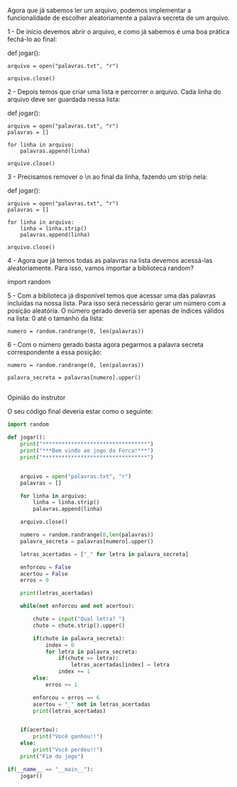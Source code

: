 Agora que já sabemos ler um arquivo, podemos implementar a funcionalidade de escolher aleatoriamente a palavra secreta de um arquivo.

1 - De início devemos abrir o arquivo, e como já sabemos é uma boa prática fechá-lo ao final:

def jogar():

    arquivo = open("palavras.txt", "r")

    arquivo.close()

2 - Depois temos que criar uma lista e percorrer o arquivo. Cada linha do arquivo deve ser guardada nessa lista:

def jogar():

    arquivo = open("palavras.txt", "r")
    palavras = []

    for linha in arquivo:
        palavras.append(linha)

    arquivo.close()

3 - Precisamos remover o \n ao final da linha, fazendo um strip nela:

def jogar():

    arquivo = open("palavras.txt", "r")
    palavras = []

    for linha in arquivo:
        linha = linha.strip()
        palavras.append(linha)

    arquivo.close()

4 - Agora que já temos todas as palavras na lista devemos acessá-las aleatoriamente. Para isso, vamos importar a biblioteca random?

import random

5 - Com a biblioteca já disponível temos que acessar uma das palavras incluídas na nossa lista. Para isso será necessário gerar um número com a posição aleatória. O número gerado deveria ser apenas de índices válidos na lista: 0 até o tamanho da lista:

    numero = random.randrange(0, len(palavras))

6 - Com o número gerado basta agora pegarmos a palavra secreta correspondente a essa posição:

    numero = random.randrange(0, len(palavras))

    palavra_secreta = palavras[numero].upper()











## 
Opinião do instrutor

O seu código final deveria estar como o seguinte:

~~~~python
import random

def jogar():
    print("*********************************")
    print("***Bem vindo ao jogo da Forca!***")
    print("*********************************")


    arquivo = open("palavras.txt", "r")
    palavras = []

    for linha in arquivo:
        linha = linha.strip()
        palavras.append(linha)

    arquivo.close()

    numero = random.randrange(0,len(palavras))
    palavra_secreta = palavras[numero].upper()

    letras_acertadas = ["_" for letra in palavra_secreta]

    enforcou = False
    acertou = False
    erros = 0

    print(letras_acertadas)

    while(not enforcou and not acertou):

        chute = input("Qual letra? ")
        chute = chute.strip().upper()

        if(chute in palavra_secreta):
            index = 0
            for letra in palavra_secreta:
                if(chute == letra):
                    letras_acertadas[index] = letra
                index += 1
        else:
            erros += 1

        enforcou = erros == 6
        acertou = "_" not in letras_acertadas
        print(letras_acertadas)


    if(acertou):
        print("Você ganhou!!")
    else:
        print("Você perdeu!!")
    print("Fim do jogo")

if(__name__ == "__main__"):
    jogar()
~~~~